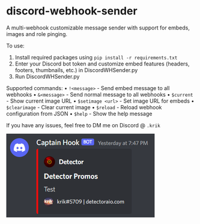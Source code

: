 # discord-webhook-sender
A multi-webhook customizable message sender with support for embeds, images and role pinging.

To use:
1. Install required packages using `pip install -r requirements.txt`
2. Enter your Discord bot token and customize embed features (headers, footers, thumbnails, etc.) in DiscordWHSender.py
3. Run DiscordWHSender.py

Supported commands:
• `!<message>` - Send embed message to all webhooks
• `&<message>` - Send normal message to all webhooks
• `$current` - Show current image URL
• `$setimage <url>` - Set image URL for embeds
• `$clearimage` - Clear current image
• `$reload` - Reload webhook configuration from JSON
• `$help` - Show the help message

If you have any issues, feel free to DM me on Discord @ `.krik`

![Embed example](embed.png)

